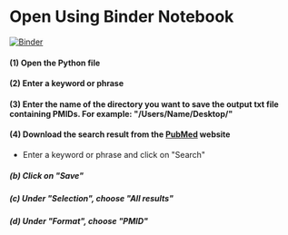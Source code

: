 # Open Using Binder Notebook 
[![Binder](https://mybinder.org/badge_logo.svg)](https://mybinder.org/v2/gh/gideon116/PUBMEDpy/HEAD)

#### (1) Open the Python file
#### (2) Enter a keyword or phrase
#### (3) Enter the name of the directory you want to save the output txt file containing PMIDs. For example: "/Users/Name/Desktop/"
#### (4) Download the search result from the [PubMed](https://pubmed.ncbi.nlm.nih.gov) website
   * Enter a keyword or phrase and click on "Search"
##### (b) Click on "Save"
##### (c) Under "Selection", choose "All results"
##### (d) Under "Format", choose "PMID"
